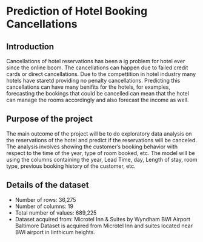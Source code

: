 # Prediction of Hotel Booking Cancellations
## Introduction
Cancellations of hotel reservations has been a ig problem for hotel ever since the online boom. The cancellations can happen due to failed credit cards or direct cancellations. Due to the compettition in hotel industry many hotels have staretd providing no penalty cancellations. Predicting this cancellations can have many benifits for the hotels, for examples, forecasting the bookings that could be cancelled can mean that the hotel can manage the rooms accordingly and also forecast the income as well. 

## Purpose of the project
The main outcome of the project will be to do exploratory data analysis on the reservations of the hotel and predict if the reservations will be canceled. The analysis involves showing the customer’s booking behavior with respect to the time of the year, type of room booked, etc. The model will be using the columns containing the year, Lead Time, day, Length of stay, room type, previous booking history of the customer, etc.

## Details of the dataset
* Number of rows: 36,275
* Number of columns: 19
* Total number of values: 689,225
* Dataset acquired from: Microtel Inn & Suites by Wyndham BWI Airport Baltimore
Dataset is acquired from Microtel Inn and suites located near BWI airport in linthicum heights. 






